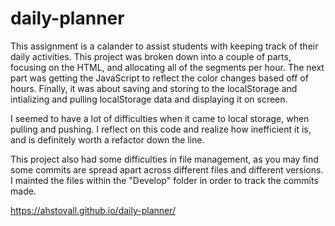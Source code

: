# daily-planner

This assignment is a calander to assist students with keeping track of their daily activities. This project was broken down into a couple of parts, focusing on the HTML, and allocating all of the segments per hour. The next part was getting the JavaScript to reflect the color changes based off of hours. Finally, it was about saving and storing to the localStorage and intializing and pulling localStorage data and displaying it on screen. 

I seemed to have a lot of difficulties when it came to local storage, when pulling and pushing. I reflect on this code and realize how inefficient it is, and is definitely worth a refactor down the line. 

This project also had some difficulties in file management, as you may find some commits are spread apart across different files and different versions. I mainted the files within the "Develop" folder in order to track the commits made.

https://ahstovall.github.io/daily-planner/